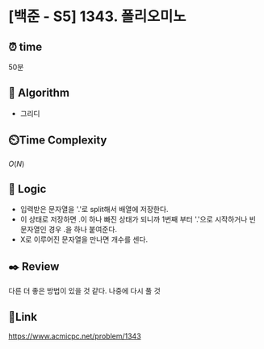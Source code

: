 # [백준 - S5] 1343. 폴리오미노

## ⏰ **time**

50분

## :pushpin: **Algorithm**

- 그리디

## ⏲️**Time Complexity**

$O(N)$

## :round_pushpin: **Logic**

- 입력받은 문자열을 '.'로 split해서 배열에 저장한다.
- 이 상태로 저장하면 .이 하나 빠진 상태가 되니까 1번째 부터 '.'으로 시작하거나 빈 문자열인 경우 .을 하나 붙여준다.
- X로 이루어진 문자열을 만나면 개수를 센다.

## :black_nib: **Review**

다른 더 좋은 방법이 있을 것 같다. 나중에 다시 풀 것

## 📡**Link**

https://www.acmicpc.net/problem/1343
